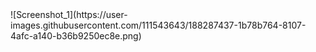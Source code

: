 <!DOCTYPE html>
<html lang="en">
<head>
    <meta charset="UTF-8">
    <meta http-equiv="X-UA-Compatible" content="IE=edge">
    <meta name="viewport" content="width=device-width, initial-scale=1.0">
</head>
<body>
![Screenshot_1](https://user-images.githubusercontent.com/111543643/188287437-1b78b764-8107-4afc-a140-b36b9250ec8e.png)
</body>
</html>

